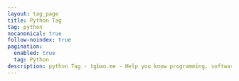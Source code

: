 ```yaml
---
layout: tag_page
title: Python Tag
tag: python
nocanonical: true
follow-noindex: true
pagination:
  enabled: true
  tag: Python
description: python Tag - tgbao.me - Help you know programming, software, tutorial, crypto, operating system, anything related to tech. 
---
```

